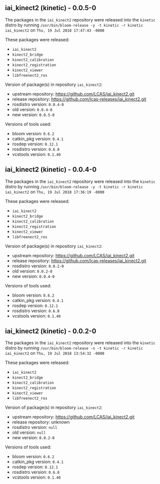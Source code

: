 ## iai_kinect2 (kinetic) - 0.0.5-0

The packages in the `iai_kinect2` repository were released into the `kinetic` distro by running `/usr/bin/bloom-release -y -t kinetic -r kinetic iai_kinect2` on `Thu, 19 Jul 2018 17:47:43 -0000`

These packages were released:
- `iai_kinect2`
- `kinect2_bridge`
- `kinect2_calibration`
- `kinect2_registration`
- `kinect2_viewer`
- `libfreenect2_ros`

Version of package(s) in repository `iai_kinect2`:

- upstream repository: https://github.com/LCAS/iai_kinect2.git
- release repository: https://github.com/lcas-releases/iai_kinect2.git
- rosdistro version: `0.0.4-0`
- old version: `0.0.4-0`
- new version: `0.0.5-0`

Versions of tools used:

- bloom version: `0.6.2`
- catkin_pkg version: `0.4.1`
- rosdep version: `0.12.1`
- rosdistro version: `0.6.8`
- vcstools version: `0.1.40`


## iai_kinect2 (kinetic) - 0.0.4-0

The packages in the `iai_kinect2` repository were released into the `kinetic` distro by running `/usr/bin/bloom-release -y -t kinetic -r kinetic iai_kinect2` on `Thu, 19 Jul 2018 17:36:19 -0000`

These packages were released:
- `iai_kinect2`
- `kinect2_bridge`
- `kinect2_calibration`
- `kinect2_registration`
- `kinect2_viewer`
- `libfreenect2_ros`

Version of package(s) in repository `iai_kinect2`:

- upstream repository: https://github.com/LCAS/iai_kinect2.git
- release repository: https://github.com/lcas-releases/iai_kinect2.git
- rosdistro version: `0.0.2-0`
- old version: `0.0.2-0`
- new version: `0.0.4-0`

Versions of tools used:

- bloom version: `0.6.2`
- catkin_pkg version: `0.4.1`
- rosdep version: `0.12.1`
- rosdistro version: `0.6.8`
- vcstools version: `0.1.40`


## iai_kinect2 (kinetic) - 0.0.2-0

The packages in the `iai_kinect2` repository were released into the `kinetic` distro by running `/usr/bin/bloom-release -n -t kinetic -r kinetic iai_kinect2` on `Thu, 19 Jul 2018 13:54:32 -0000`

These packages were released:
- `iai_kinect2`
- `kinect2_bridge`
- `kinect2_calibration`
- `kinect2_registration`
- `kinect2_viewer`
- `libfreenect2_ros`

Version of package(s) in repository `iai_kinect2`:

- upstream repository: https://github.com/LCAS/iai_kinect2.git
- release repository: unknown
- rosdistro version: `null`
- old version: `null`
- new version: `0.0.2-0`

Versions of tools used:

- bloom version: `0.6.2`
- catkin_pkg version: `0.4.1`
- rosdep version: `0.12.1`
- rosdistro version: `0.6.8`
- vcstools version: `0.1.40`


